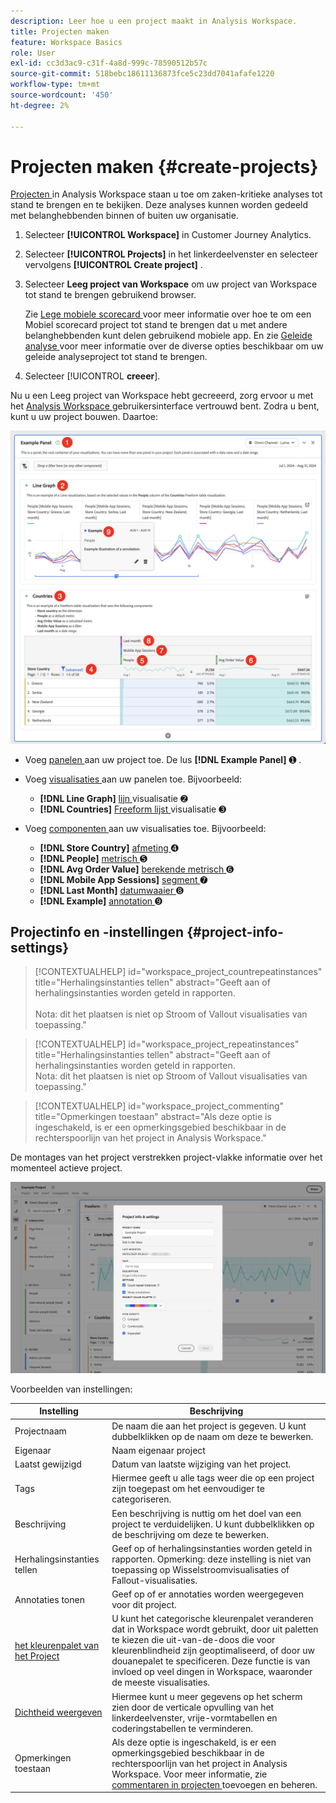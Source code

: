 ```yaml
---
description: Leer hoe u een project maakt in Analysis Workspace.
title: Projecten maken
feature: Workspace Basics
role: User
exl-id: cc3d3ac9-c31f-4a8d-999c-78590512b57c
source-git-commit: 518bebc18611136873fce5c23dd7041afafe1220
workflow-type: tm+mt
source-wordcount: '450'
ht-degree: 2%

---
```


# Projecten maken {#create-projects}


[ Projecten ](/help/analysis-workspace/build-workspace-project/freeform-overview.md) in Analysis Workspace staan u toe om zaken-kritieke analyses tot stand te brengen en te bekijken.  Deze analyses kunnen worden gedeeld met belanghebbenden binnen of buiten uw organisatie.

1. Selecteer **[!UICONTROL Workspace]** in Customer Journey Analytics.

1. Selecteer **[!UICONTROL Projects]** in het linkerdeelvenster en selecteer vervolgens **[!UICONTROL Create project]** .

1. Selecteer **Leeg project van Workspace** om uw project van Workspace tot stand te brengen gebruikend browser.

   Zie [ Lege mobiele scorecard ](/help/mobile-app/curator.md) voor meer informatie over hoe te om een Mobiel scorecard project tot stand te brengen dat u met andere belanghebbenden kunt delen gebruikend mobiele app. En zie [ Geleide analyse ](/help/guided-analysis/overview.md) voor meer informatie over de diverse opties beschikbaar om uw geleide analyseproject tot stand te brengen.

1. Selecteer [!UICONTROL **creeer**].


Nu u een Leeg project van Workspace hebt gecreeerd, zorg ervoor u met het [ Analysis Workspace ](/help/analysis-workspace/home.md) gebruikersinterface vertrouwd bent. Zodra u bent, kunt u uw project bouwen. Daartoe:

![ Project van het Voorbeeld ](assets/example-project.png)

* Voeg [ panelen ](/help/analysis-workspace/c-panels/panels.md) aan uw project toe. De lus **[!DNL Example Panel]** ➊ .

* Voeg [ visualisaties ](/help/analysis-workspace/visualizations/freeform-analysis-visualizations.md) aan uw panelen toe. Bijvoorbeeld:
   * **[!DNL Line Graph]** [ lijn ](/help/analysis-workspace/visualizations/line.md) visualisatie ➋
   * **[!DNL Countries]** [ Freeform lijst ](/help/analysis-workspace/visualizations/freeform-table/freeform-table.md) visualisatie ➌
* Voeg [ componenten ](/help/components/overview.md) aan uw visualisaties toe. Bijvoorbeeld:
   * **[!DNL Store Country]** [ afmeting ](/help/components/dimensions/overview.md) ➍
   * **[!DNL People]** [ metrisch ](/help/components/apply-create-metrics.md) ➎
   * **[!DNL Avg Order Value]** [ berekende metrisch ](/help/components/calc-metrics/calc-metr-overview.md) ➏
   * **[!DNL Mobile App Sessions]** [ segment ](/help/components/segments/seg-overview.md) ➐
   * **[!DNL Last Month]** [ datumwaaier ](/help/components/date-ranges/overview.md) ➑
   * **[!DNL Example]** [ annotation ](/help/components/annotations/overview.md) ➒


## Projectinfo en -instellingen {#project-info-settings}

>[!CONTEXTUALHELP]
>id="workspace_project_countrepeatinstances"
>title="Herhalingsinstanties tellen"
>abstract="Geeft aan of herhalingsinstanties worden geteld in rapporten.<br/><br/> Nota: dit het plaatsen is niet op Stroom of Vallout visualisaties van toepassing."

>[!CONTEXTUALHELP]
>id="workspace_project_repeatinstances"
>title="Herhalingsinstanties tellen"
>abstract="Geeft aan of herhalingsinstanties worden geteld in rapporten.<br/> Nota: dit het plaatsen is niet op Stroom of Vallout visualisaties van toepassing."


>[!CONTEXTUALHELP]
>id="workspace_project_commenting"
>title="Opmerkingen toestaan"
>abstract="Als deze optie is ingeschakeld, is er een opmerkingsgebied beschikbaar in de rechterspoorlijn van het project in Analysis Workspace."


De montages van het project verstrekken project-vlakke informatie over het momenteel actieve project.

![ het venster van Info &amp; van Montages van het Project.](./assets/projectinfo.png)

Voorbeelden van instellingen:

| Instelling | Beschrijving |
|---|---|
| Projectnaam | De naam die aan het project is gegeven. U kunt dubbelklikken op de naam om deze te bewerken. |
| Eigenaar | Naam eigenaar project |
| Laatst gewijzigd | Datum van laatste wijziging van het project. |
| Tags | Hiermee geeft u alle tags weer die op een project zijn toegepast om het eenvoudiger te categoriseren. |
| Beschrijving | Een beschrijving is nuttig om het doel van een project te verduidelijken. U kunt dubbelklikken op de beschrijving om deze te bewerken. |
| Herhalingsinstanties tellen | Geef op of herhalingsinstanties worden geteld in rapporten. Opmerking: deze instelling is niet van toepassing op Wisselstroomvisualisaties of Fallout-visualisaties. |
| Annotaties tonen | Geef op of er annotaties worden weergegeven voor dit project. |
| [ het kleurenpalet van het Project ](/help/analysis-workspace/build-workspace-project/color-palettes.md) | U kunt het categorische kleurenpalet veranderen dat in Workspace wordt gebruikt, door uit paletten te kiezen die uit-van-de-doos die voor kleurenblindheid zijn geoptimaliseerd, of door uw douanepalet te specificeren. Deze functie is van invloed op veel dingen in Workspace, waaronder de meeste visualisaties. |
| [Dichtheid weergeven](/help/analysis-workspace/build-workspace-project/view-density.md) | Hiermee kunt u meer gegevens op het scherm zien door de verticale opvulling van het linkerdeelvenster, vrije-vormtabellen en coderingstabellen te verminderen. |
| Opmerkingen toestaan | Als deze optie is ingeschakeld, is er een opmerkingsgebied beschikbaar in de rechterspoorlijn van het project in Analysis Workspace. Voor meer informatie, zie [ commentaren in projecten ](/help/analysis-workspace/build-workspace-project/comment-projects.md) toevoegen en beheren. |



